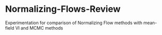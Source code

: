 # Normalizing-Flows-Review
Experimentation for comparison of Normalizing Flow methods with mean-field VI and MCMC methods
